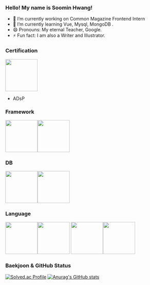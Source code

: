 ### Hello! My name is Soomin Hwang!

- 🔭 I’m currently working on Common Magazine Frontend Intern
- 🌱 I’m currently learning Vue, Mysql, MongoDB .
- 😄 Pronouns: My eternal Teacher, Google.
- ⚡ Fun fact: I am also a Writer and Illustrator.

### Certification
<img src="https://images.credly.com/images/be8fcaeb-c769-4858-b567-ffaaa73ce8cf/image.png" width="100" height="100"></img>
* ADsP

### Framework
<img src="https://i0.wp.com/www.primefaces.org/wp-content/uploads/2019/08/feature-vuejs.png?ssl=1" width="100" height="100"></img><img src="https://pbs.twimg.com/media/Ei5n6vBWoAEy5gp.png" width="100" height="100"></img>

### DB
<img src="https://i0.wp.com/phpmagazine.net/wp-content/uploads/2021/07/pngegg-e1627207218334.png?fit=668%2C647&ssl=1" width="100" height="100"></img><img src="https://img.informer.com/icons_mac/png/128/483/483727.png" width="100" height="100"></img>

### Language
<img src="https://www.seekpng.com/png/full/70-701896_python-transparent-background-graphic-design.png" width="100" height="100"><img src="https://cdn-icons-png.flaticon.com/512/919/919825.png" width="100" height="100">
<img src="https://upload.wikimedia.org/wikipedia/commons/thumb/1/18/ISO_C%2B%2B_Logo.svg/1822px-ISO_C%2B%2B_Logo.svg.png" width="100" height="100"><img src="https://www.bcsoft.net/wp-content/uploads/2020/03/javalogo.png" width="100" height="100">


### Baekjoon & GitHub Status

[![Solved.ac Profile](http://mazassumnida.wtf/api/v2/generate_badge?boj=kie6974)](https://solved.ac/kie6974/) [![Anurag's GitHub stats](https://github-readme-stats.vercel.app/api?username=Lajancia)](https://github.com/Lajancia/github-readme-stats)



